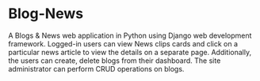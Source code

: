 # Blog-News
 A Blogs & News web application in Python using Django web development framework. Logged-in users can view News clips cards and click on a
particular news article to view the details on a separate page. Additionally, the users can create, delete blogs from their dashboard. The site administrator can perform CRUD operations on blogs.
 
 

